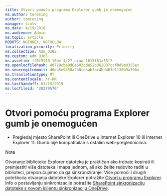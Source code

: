 ```yaml
---
title: Otvori pomoću programa Explorer gumb je onemogućen
ms.author: toresing
author: tomresing
manager: scotv
ms.date: 4/19/2018
ms.audience: Admin
ms.topic: article
ROBOTS: NOINDEX, NOFOLLOW
localization_priority: Priority
ms.collection: Adm_O365
ms.custom: Adm_O365
ms.assetid: ff0f9110-10be-4c27-acaa-1615f81a53f2
ms.openlocfilehash: 40729cba9d6e603cde52b362037ccf8d9e0355ec
ms.sourcegitcommit: d6ea5e9458a2b8ceaab3ac4bd483e1130b9a398a
ms.translationtype: MT
ms.contentlocale: hr-HR
ms.lasthandoff: 01/15/2019
ms.locfileid: "28279576"
---
```

# <a name="the-open-with-explorer-button-is-disabled"></a>Otvori pomoću programa Explorer gumb je onemogućen

- Pregledaj mjesto SharePoint ili OneDrive u Internet Explorer 10 ili Internet Explorer 11. Gumb nije kompatibilan s ostalim web-preglednicima.
    
> [!NOTE]
> Otvaranje biblioteke Explorer datoteka je praktičan ako trebate kopirati ili premjestiti više datoteka i mapa jednom, ali ako želite redovito raditi u biblioteci, preporučujemo da ga sinkroniziranje. Više pomoći i drugih poteškoća otvaranja datoteke Explorer potražite [Otvori u programu Explorer](https://go.microsoft.com/fwlink/?linkid=871665). Info o postavljanju sinkronizacije potražite [SharePoint sinkronizaciju datoteke s novom klijentu sinkronizaciju OneDrive](https://go.microsoft.com/fwlink/?linkid=871666). 
  

